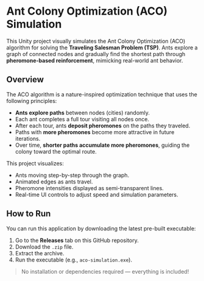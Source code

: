 # Ant Colony Optimization (ACO) Simulation
This Unity project visually simulates the Ant Colony Optimization (ACO) algorithm for solving the **Traveling Salesman Problem (TSP)**. Ants explore a graph of connected nodes and gradually find the shortest path through **pheromone-based reinforcement**, mimicking real-world ant behavior.

## Overview
The ACO algorithm is a nature-inspired optimization technique that uses the following principles:
- **Ants explore paths** between nodes (cities) randomly.
- Each ant completes a full tour visiting all nodes once.
- After each tour, ants **deposit pheromones** on the paths they traveled.
- Paths with **more pheromones** become more attractive in future iterations.
- Over time, **shorter paths accumulate more pheromones**, guiding the colony toward the optimal route.

This project visualizes:
- Ants moving step-by-step through the graph.
- Animated edges as ants travel.
- Pheromone intensities displayed as semi-transparent lines.
- Real-time UI controls to adjust speed and simulation parameters.

## How to Run
You can run this application by downloading the latest pre-built executable:
1. Go to the **Releases** tab on this GitHub repository.
2. Download the `.zip` file.
3. Extract the archive.
4. Run the executable (e.g., `aco-simulation.exe`).

> No installation or dependencies required — everything is included!
